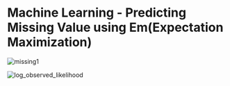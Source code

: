 # Machine Learning - Predicting Missing Value using Em(Expectation Maximization)

![missing1](https://user-images.githubusercontent.com/84564226/121764052-7974e380-cb5e-11eb-9fd5-96effc8292e5.jpeg)



![log_observed_likelihood](https://user-images.githubusercontent.com/84564226/122372073-fe586680-cf7d-11eb-97d2-be3c9edc5cd6.png)


